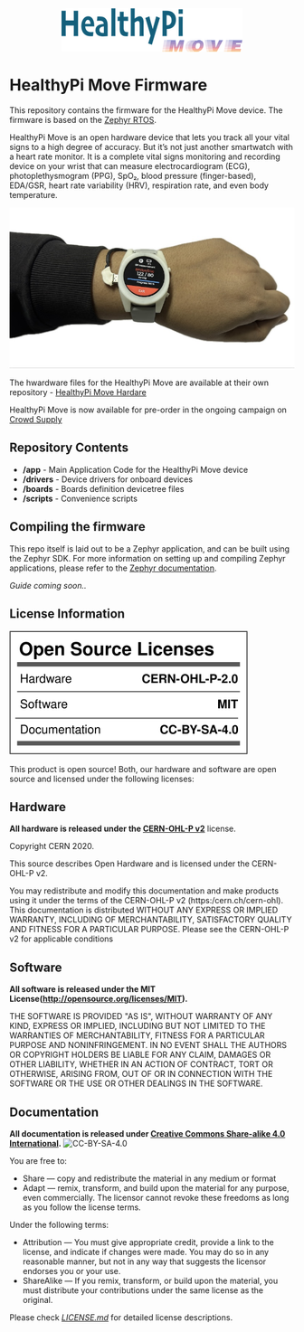 <div align="center">
  
![HealthyPi Move Logo](/docs/images/healthypi_move_logo.png)

</div>

# HealthyPi Move Firmware 

This repository contains the firmware for the HealthyPi Move device. The firmware is based on the [Zephyr RTOS](https://www.zephyrproject.org/). 

HealthyPi Move is an open hardware device that lets you track all your vital signs to a high degree of accuracy. But it’s not just another smartwatch with a heart rate monitor. It is a complete vital signs monitoring and recording device on your wrist that can measure electrocardiogram (ECG), photoplethysmogram (PPG), SpO₂, blood pressure (finger-based), EDA/GSR, heart rate variability (HRV), respiration rate, and even body temperature.

![HealthyPi Move](/docs/images/healthypi-move-hand.jpg)

The hwardware files for the HealthyPi Move are available at their own repository - [HealthyPi Move Hardare](https://github.com/Protocentral/healthypi-move-hw)

HealthyPi Move is now available for pre-order in the ongoing campaign on [Crowd Supply](https://www.crowdsupply.com/protocentral/healthypi-move)

## Repository Contents

* **/app** - Main Application Code for the HealthyPi Move device
* **/drivers** - Device drivers for onboard devices
* **/boards** - Boards definition devicetree files
* **/scripts** - Convenience scripts 

## Compiling the firmware

This repo itself is laid out to be a Zephyr application, and can be built using the Zephyr SDK. For more information on setting up and compiling Zephyr applications, please refer to the [Zephyr documentation](https://docs.zephyrproject.org/latest/).

*Guide coming soon..*

## License Information

![License](license_mark.svg)

This product is open source! Both, our hardware and software are open source and licensed under the following licenses:

Hardware
---------

**All hardware is released under the [CERN-OHL-P v2](https://ohwr.org/cern_ohl_p_v2.txt)** license.

Copyright CERN 2020.

This source describes Open Hardware and is licensed under the CERN-OHL-P v2.

You may redistribute and modify this documentation and make products
using it under the terms of the CERN-OHL-P v2 (https:/cern.ch/cern-ohl).
This documentation is distributed WITHOUT ANY EXPRESS OR IMPLIED
WARRANTY, INCLUDING OF MERCHANTABILITY, SATISFACTORY QUALITY
AND FITNESS FOR A PARTICULAR PURPOSE. Please see the CERN-OHL-P v2
for applicable conditions

Software
--------

**All software is released under the MIT License(http://opensource.org/licenses/MIT).**

THE SOFTWARE IS PROVIDED "AS IS", WITHOUT WARRANTY OF ANY KIND, EXPRESS OR IMPLIED, INCLUDING BUT NOT LIMITED TO THE WARRANTIES OF MERCHANTABILITY, FITNESS FOR A PARTICULAR PURPOSE AND NONINFRINGEMENT. IN NO EVENT SHALL THE AUTHORS OR COPYRIGHT HOLDERS BE LIABLE FOR ANY CLAIM, DAMAGES OR OTHER LIABILITY, WHETHER IN AN ACTION OF CONTRACT, TORT OR OTHERWISE, ARISING FROM, OUT OF OR IN CONNECTION WITH THE SOFTWARE OR THE USE OR OTHER DEALINGS IN THE SOFTWARE.

Documentation
-------------
**All documentation is released under [Creative Commons Share-alike 4.0 International](http://creativecommons.org/licenses/by-sa/4.0/).**
![CC-BY-SA-4.0](https://i.creativecommons.org/l/by-sa/4.0/88x31.png)

You are free to:

* Share — copy and redistribute the material in any medium or format
* Adapt — remix, transform, and build upon the material for any purpose, even commercially.
The licensor cannot revoke these freedoms as long as you follow the license terms.

Under the following terms:

* Attribution — You must give appropriate credit, provide a link to the license, and indicate if changes were made. You may do so in any reasonable manner, but not in any way that suggests the licensor endorses you or your use.
* ShareAlike — If you remix, transform, or build upon the material, you must distribute your contributions under the same license as the original.

Please check [*LICENSE.md*](LICENSE.md) for detailed license descriptions.